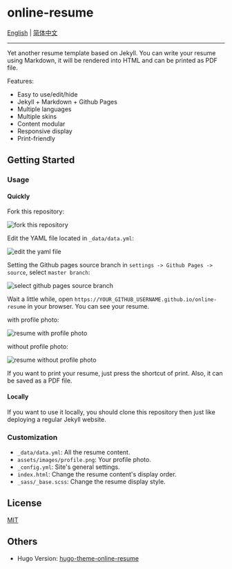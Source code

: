 # online-resume

[English](README.md) | [简体中文](README_CN.md)

---

Yet another resume template based on Jekyll. You can write your resume using Markdown, it will be rendered into HTML and can be printed as PDF file.

Features:

-   Easy to use/edit/hide
-   Jekyll + Markdown + Github Pages
-   Multiple languages
-   Multiple skins
-   Content modular
-   Responsive display
-   Print-friendly

## Getting Started

### Usage

#### Quickly

Fork this repository:

![](https://github.com/tarrex/online-resume/raw/master/assets/images/fork.png 'fork this repository')

Edit the YAML file located in `_data/data.yml`:

![](https://github.com/tarrex/online-resume/raw/master/assets/images/edit.png 'edit the yaml file')

Setting the Github pages source branch in `settings -> Github Pages -> source`, select `master branch`:

![](https://github.com/tarrex/online-resume/raw/master/assets/images/source.png 'select github pages source branch')

Wait a little while, open `https://YOUR_GITHUB_USERNAME.github.io/online-resume` in your browser. You can see your resume.

with profile photo:

![](https://github.com/tarrex/online-resume/raw/master/assets/images/resume1.png 'resume with profile photo')

without profile photo:

![](https://github.com/tarrex/online-resume/raw/master/assets/images/resume2.png 'resume without profile photo')

If you want to print your resume, just press the shortcut of print. Also, it can be saved as a PDF file.

#### Locally

If you want to use it locally, you should clone this repository then just like deploying a regular Jekyll website.

### Customization

-   `_data/data.yml`: All the resume content.
-   `assets/images/profile.png`: Your profile photo.
-   `_config.yml`: Site's general settings.
-   `index.html`: Change the resume content's display order.
-   `_sass/_base.scss`: Change the resume display style.

## License

[MIT](https://choosealicense.com/licenses/mit/)

## Others

-   Hugo Version: [hugo-theme-online-resume](https://github.com/tarrex/hugo-theme-online-resume)
